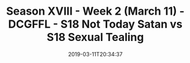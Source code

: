 ---
title: Season XVIII - Week 2 (March 11) - DCGFFL - S18 Not Today Satan vs S18 Sexual
  Tealing
teams-score:
- team: _teams/red.md
  score: 34
- team: _teams/s18-teal.md
  score: 31
mvp: Austin P lier (Red) ;  Bill Cammas (Teal)
game-ball: Logan Dawson (Red) ;  Kyle Birnbaum (Teal)
season: 18
week: 2
date: '2019-03-11T20:34:37'
pageid: 6929-6911-vs-6907
---